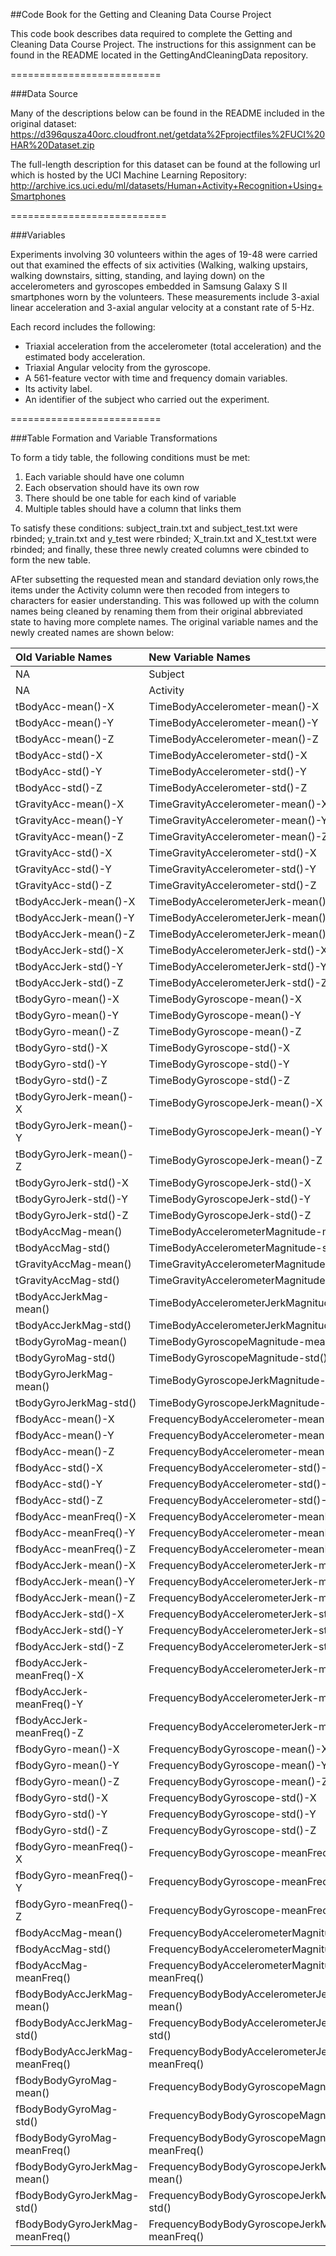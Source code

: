 ##Code Book for the Getting and Cleaning Data Course Project

This code book describes data required to complete the Getting and Cleaning Data Course Project.
The instructions for this assignment can be found in the README located in the GettingAndCleaningData repository.



==========================

###Data Source

Many of the descriptions below can be found in the README included in the original dataset:
https://d396qusza40orc.cloudfront.net/getdata%2Fprojectfiles%2FUCI%20HAR%20Dataset.zip

The full-length description for this dataset can be found at the following url which is hosted by the 
UCI Machine Learning Repository:
http://archive.ics.uci.edu/ml/datasets/Human+Activity+Recognition+Using+Smartphones

===========================

###Variables

Experiments involving 30 volunteers within the ages of 19-48 were carried out that examined the effects of six activities
(Walking, walking upstairs, walking downstairs, sitting, standing, and laying down) on the accelerometers and gyroscopes
embedded in Samsung Galaxy S II smartphones worn by the volunteers.  These measurements include 3-axial linear 
acceleration and 3-axial angular velocity at a constant rate of 5-Hz.  

Each record includes the following:
* Triaxial acceleration from the accelerometer (total acceleration) and the estimated body acceleration.
* Triaxial Angular velocity from the gyroscope. 
* A 561-feature vector with time and frequency domain variables. 
* Its activity label. 
* An identifier of the subject who carried out the experiment.

==========================

###Table Formation and Variable Transformations

To form a tidy table, the following conditions must be met:
1.	Each variable should have one column
2.	Each observation should have its own row
3.	There should be one table for each kind of variable
4.	Multiple tables should have a column that links them

To satisfy these conditions:
subject_train.txt and subject_test.txt were rbinded;
y_train.txt and y_test were rbinded;
X_train.txt and X_test.txt were rbinded; 
and finally, these three newly created columns were cbinded to form the new table.

AFter subsetting the requested mean and standard deviation only rows,the items under the Activity column 
were then recoded from integers to characters for easier understanding.  This was followed up with the column names
being cleaned by renaming them from their original abbreviated state to having more complete names.  The original 
variable names and the newly created names are shown below:


|	Old Variable Names	            |	New Variable Names	                                    |
|:--------------------------------|:--------------------------------------------------------|
|	NA	                            |	Subject	                                                |
|	NA	                            |	Activity	                                              |
|	tBodyAcc-mean()-X	              |	TimeBodyAccelerometer-mean()-X	                        |
|	tBodyAcc-mean()-Y	              |	TimeBodyAccelerometer-mean()-Y	                        |
|	tBodyAcc-mean()-Z	              |	TimeBodyAccelerometer-mean()-Z	                        |
|	tBodyAcc-std()-X	              |	TimeBodyAccelerometer-std()-X	                          |
|	tBodyAcc-std()-Y              	|	TimeBodyAccelerometer-std()-Y	                          |
|	tBodyAcc-std()-Z	              |	TimeBodyAccelerometer-std()-Z	                          |
|	tGravityAcc-mean()-X	          |	TimeGravityAccelerometer-mean()-X	                      |
|	tGravityAcc-mean()-Y	          |	TimeGravityAccelerometer-mean()-Y	                      |
|	tGravityAcc-mean()-Z          	|	TimeGravityAccelerometer-mean()-Z	                      |
|	tGravityAcc-std()-X	            |	TimeGravityAccelerometer-std()-X	                      |
|	tGravityAcc-std()-Y	            |	TimeGravityAccelerometer-std()-Y                       	|
|	tGravityAcc-std()-Z	            |	TimeGravityAccelerometer-std()-Z	                      |
|	tBodyAccJerk-mean()-X	          |	TimeBodyAccelerometerJerk-mean()-X                    	|
|	tBodyAccJerk-mean()-Y	          |	TimeBodyAccelerometerJerk-mean()-Y	                    |
|	tBodyAccJerk-mean()-Z	          |	TimeBodyAccelerometerJerk-mean()-Z                      |
|	tBodyAccJerk-std()-X           	|	TimeBodyAccelerometerJerk-std()-X	                      |
|	tBodyAccJerk-std()-Y          	|	TimeBodyAccelerometerJerk-std()-Y	                      |
|	tBodyAccJerk-std()-Z           	|	TimeBodyAccelerometerJerk-std()-Z	                      |
|	tBodyGyro-mean()-X	            |	TimeBodyGyroscope-mean()-X	                            |
|	tBodyGyro-mean()-Y	            |	TimeBodyGyroscope-mean()-Y                            	|
|	tBodyGyro-mean()-Z              |	TimeBodyGyroscope-mean()-Z                            	|
|	tBodyGyro-std()-X	              |	TimeBodyGyroscope-std()-X	                              |
|	tBodyGyro-std()-Y	              |	TimeBodyGyroscope-std()-Y	                              |
|	tBodyGyro-std()-Z	              |	TimeBodyGyroscope-std()-Z	                              |
|	tBodyGyroJerk-mean()-X	        |	TimeBodyGyroscopeJerk-mean()-X	                        |
|	tBodyGyroJerk-mean()-Y	        |	TimeBodyGyroscopeJerk-mean()-Y	                        |
|	tBodyGyroJerk-mean()-Z        	|	TimeBodyGyroscopeJerk-mean()-Z	                        |
|	tBodyGyroJerk-std()-X	          |	TimeBodyGyroscopeJerk-std()-X	                          |
|	tBodyGyroJerk-std()-Y	          |	TimeBodyGyroscopeJerk-std()-Y	                          |
|	tBodyGyroJerk-std()-Z	          |	TimeBodyGyroscopeJerk-std()-Z	                          |
|	tBodyAccMag-mean()	            |	TimeBodyAccelerometerMagnitude-mean()	                  |
|	tBodyAccMag-std()	              |	TimeBodyAccelerometerMagnitude-std()	                  |
|	tGravityAccMag-mean()	          |	TimeGravityAccelerometerMagnitude-mean()	              |
|	tGravityAccMag-std()	          |	TimeGravityAccelerometerMagnitude-std()	                |
|	tBodyAccJerkMag-mean()	        |	TimeBodyAccelerometerJerkMagnitude-mean()	              |
|	tBodyAccJerkMag-std()	          |	TimeBodyAccelerometerJerkMagnitude-std()              	|
|	tBodyGyroMag-mean()	            |	TimeBodyGyroscopeMagnitude-mean()	                      |
|	tBodyGyroMag-std()	            |	TimeBodyGyroscopeMagnitude-std()	                      |
|	tBodyGyroJerkMag-mean()       	|	TimeBodyGyroscopeJerkMagnitude-mean()                  	|
|	tBodyGyroJerkMag-std()	        |	TimeBodyGyroscopeJerkMagnitude-std()	                  |
|	fBodyAcc-mean()-X	              |	FrequencyBodyAccelerometer-mean()-X	                    |
|	fBodyAcc-mean()-Y	              |	FrequencyBodyAccelerometer-mean()-Y                    	|
|	fBodyAcc-mean()-Z	              |	FrequencyBodyAccelerometer-mean()-Z                   	|
|	fBodyAcc-std()-X                |	FrequencyBodyAccelerometer-std()-X                     	|
|	fBodyAcc-std()-Y	              |	FrequencyBodyAccelerometer-std()-Y                     	|
|	fBodyAcc-std()-Z	              |	FrequencyBodyAccelerometer-std()-Z	                    |
|	fBodyAcc-meanFreq()-X	          |	FrequencyBodyAccelerometer-meanFreq()-X	                |
|	fBodyAcc-meanFreq()-Y	          |	FrequencyBodyAccelerometer-meanFreq()-Y	                |
|	fBodyAcc-meanFreq()-Z	          |	FrequencyBodyAccelerometer-meanFreq()-Z	                |
|	fBodyAccJerk-mean()-X          	|	FrequencyBodyAccelerometerJerk-mean()-X	                |
|	fBodyAccJerk-mean()-Y	          |	FrequencyBodyAccelerometerJerk-mean()-Y               	|
|	fBodyAccJerk-mean()-Z          	|	FrequencyBodyAccelerometerJerk-mean()-Z	                |
|	fBodyAccJerk-std()-X	          |	FrequencyBodyAccelerometerJerk-std()-X	                |
|	fBodyAccJerk-std()-Y	          |	FrequencyBodyAccelerometerJerk-std()-Y	                |
|	fBodyAccJerk-std()-Z	          |	FrequencyBodyAccelerometerJerk-std()-Z	                |
|	fBodyAccJerk-meanFreq()-X	      |	FrequencyBodyAccelerometerJerk-meanFreq()-X	            |
|	fBodyAccJerk-meanFreq()-Y	      |	FrequencyBodyAccelerometerJerk-meanFreq()-Y	            |
|	fBodyAccJerk-meanFreq()-Z	      |	FrequencyBodyAccelerometerJerk-meanFreq()-Z	            |
|	fBodyGyro-mean()-X             	|	FrequencyBodyGyroscope-mean()-X	                        |
|	fBodyGyro-mean()-Y	            |	FrequencyBodyGyroscope-mean()-Y	                        |
|	fBodyGyro-mean()-Z             	|	FrequencyBodyGyroscope-mean()-Z	                        |
|	fBodyGyro-std()-X	              |	FrequencyBodyGyroscope-std()-X                         	|
|	fBodyGyro-std()-Y	              |	FrequencyBodyGyroscope-std()-Y                         	|
|	fBodyGyro-std()-Z	              |	FrequencyBodyGyroscope-std()-Z                        	|
|	fBodyGyro-meanFreq()-X	        |	FrequencyBodyGyroscope-meanFreq()-X	                    |
|	fBodyGyro-meanFreq()-Y        	|	FrequencyBodyGyroscope-meanFreq()-Y	                    |
|	fBodyGyro-meanFreq()-Z	        |	FrequencyBodyGyroscope-meanFreq()-Z	                    |
|	fBodyAccMag-mean()	            |	FrequencyBodyAccelerometerMagnitude-mean()             	|
|	fBodyAccMag-std()	              |	FrequencyBodyAccelerometerMagnitude-std()	              |
|	fBodyAccMag-meanFreq()	        |	FrequencyBodyAccelerometerMagnitude-meanFreq()        	|
|	fBodyBodyAccJerkMag-mean()    	|	FrequencyBodyBodyAccelerometerJerkMagnitude-mean()	    |
|	fBodyBodyAccJerkMag-std()	      |	FrequencyBodyBodyAccelerometerJerkMagnitude-std()	      |
|	fBodyBodyAccJerkMag-meanFreq()	|	FrequencyBodyBodyAccelerometerJerkMagnitude-meanFreq()	|
|	fBodyBodyGyroMag-mean()	        |	FrequencyBodyBodyGyroscopeMagnitude-mean()	            |
|	fBodyBodyGyroMag-std()	        |	FrequencyBodyBodyGyroscopeMagnitude-std()	              |
|	fBodyBodyGyroMag-meanFreq()   	|	FrequencyBodyBodyGyroscopeMagnitude-meanFreq()	        |
|	fBodyBodyGyroJerkMag-mean()	    |	FrequencyBodyBodyGyroscopeJerkMagnitude-mean()	        |
|	fBodyBodyGyroJerkMag-std()	    |	FrequencyBodyBodyGyroscopeJerkMagnitude-std()	          |
|	fBodyBodyGyroJerkMag-meanFreq()	|	FrequencyBodyBodyGyroscopeJerkMagnitude-meanFreq()	    |
